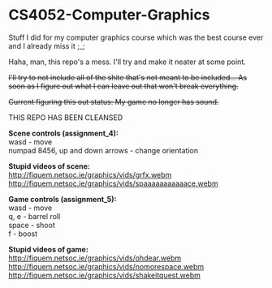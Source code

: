 CS4052-Computer-Graphics
========================

Stuff I did for my computer graphics course which was the best course ever and I already miss it ;_;

Haha, man, this repo's a mess. I'll try and make it neater at some point. 

<s>I'll try to not include all of the shite that's not meant to be included... As soon as I figure out what I can leave out that won't break everything.</s>

<s>Current figuring this out status: My game no longer has sound.</s>

THIS REPO HAS BEEN CLEANSED

<b>Scene controls (assignment_4):</b>
<br>wasd - move
<br>numpad 8456, up and down arrows - change orientation

<b>Stupid videos of scene:</b>
<br>http://fiquem.netsoc.ie/graphics/vids/grfx.webm
<br>http://fiquem.netsoc.ie/graphics/vids/spaaaaaaaaaaace.webm

<b>Game controls (assignment_5):</b>
<br>wasd - move
<br>q, e - barrel roll
<br>space - shoot
<br>f - boost

<b>Stupid videos of game:</b>
<br>http://fiquem.netsoc.ie/graphics/vids/ohdear.webm
<br>http://fiquem.netsoc.ie/graphics/vids/nomorespace.webm
<br>http://fiquem.netsoc.ie/graphics/vids/shakeitquest.webm

